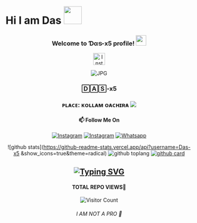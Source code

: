 # Hi I am Das&nbsp;<a href="Hey"><img src="https://raw.githubusercontent.com/TOXIC-DEVIL/TOXIC-DEVIL/TOXIC-DEVIL-OFFICIAL/media/Hi.gif" width="48px"></a>
<div align="center">

<h3 align="center">
    Welcome to Ɗαട-x5 profile!
  <img src="https://media.giphy.com/media/hvRJCLFzcasrR4ia7z/giphy.gif" width="28">
</h3>

<!-- Social icons section -->
<p align="center">
  <a href="https://instagram.com/_das.x?utm_medium=copy_link"><img width="32px" alt="Instagram" title="Instagram" src="https://i.imgur.com/iUAvnLv.jpeg"/></a>
</p>
<img align="center" fit="fill" alt="JPG" src="https://i.imgur.com/zMa7aL8.jpeg" />
 
<h3 align="center">
 🄳🄰🅂-x5
<h3 align="center">
ᴘʟᴀᴄᴇ: ᴋᴏʟʟᴀᴍ ᴏᴀᴄʜɪʀᴀ

<img src="https://komarev.com/ghpvc/?username=Das-x5&label=Profile%20views&color=ff69b4&label=Profile+Views&style=plastic">

#### 📫 Follow Me On

<a href="https://instagram.com/mr_.dasappan?utm_medium=copy_link" target="_blank"><img src="https://img.shields.io/badge/Instagram-%23E4405F.svg?&style=flat-square&logo=instagram&logoColor=white" alt="Instagram"></a>
<a href="https://instagram.com/_das.x?utm_medium=copy_link" target="_blank"><img src="https://img.shields.io/badge/Instagram-%23E4405F.svg?&style=flat-square&logo=instagram&logoColor=white" alt="Instagram"></a>
<a href="https://wa.me/919495944713" target="_blank"><img src="https://img.shields.io/badge/Whatsapp-%808080.svg?&style=flat-square&logo=Whatsapp&logoColor=white" alt="Whatsapp"></a>

![github stats](https://github-readme-stats.vercel.app/api?username=Das-x5 &show_icons=true&theme=radical)
![github toplang](https://github-readme-stats.vercel.app/api/top-langs/?username=Das-x5&layout=compact&theme=nightowl)
[![github card](https://github-readme-stats.vercel.app/api/pin/?username=Das-x5&repo=Toxic_ser&theme=dark)](https://github.com/Das-x5/Toxic_ser)


## [![Typing SVG](https://readme-typing-svg.herokuapp.com?font=Lemon+milk&color=F7000&lines=𝗪𝗘𝗟𝗖𝗢𝗠𝗘+𝗧𝗢+Ɗαട-x5+𝗣𝗥𝗢𝗙𝗜𝗟𝗘)](https://git.io/typing-svg)
#### TOTAL REPO VIEWS📍
![Visitor Count](https://profile-counter.glitch.me/Das-x5/count.svg)

###### I AM NOT A PRO 🍁

